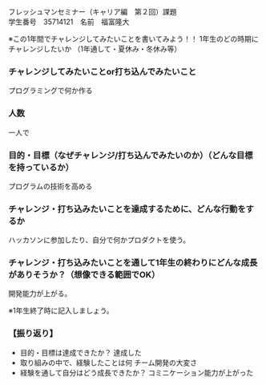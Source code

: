 フレッシュマンセミナー（キャリア編　第２回）課題  
学生番号　35714121　名前　福富隆大　


※この1年間でチャレンジしてみたいことを書いてみよう！！
1年生のどの時期にチャレンジしたいか
（1年通して・夏休み・冬休み等）


### チャレンジしてみたいことor打ち込んでみたいこと
プログラミングで何か作る  

### 人数
一人で  

### 目的・目標（なぜチャレンジ/打ち込んでみたいのか）（どんな目標を持っているか）
プログラムの技術を高める

### チャレンジ・打ち込みたいことを達成するために、どんな行動をするか
ハッカソンに参加したり、自分で何かプロダクトを使う。  

### チャレンジ・打ち込みたいことを通して1年生の終わりにどんな成長がありそうか？（想像できる範囲でOK）
開発能力が上がる。  


※1年生終了時に記入しましょう。

### 【振り返り】
- 目的・目標は達成できたか？
達成した
- 取り組みの中で、経験したことは何
チーム開発の大変さ
- 経験を通して自分はどう成長できたか？
コミニケーション能力が上がった


